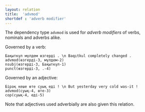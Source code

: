 ```yaml
---
layout: relation
title:  'advmod'
shortdef : 'adverb modifier'
---
```


The dependency type `advmod` is used for *adverb modifiers* of verbs,
nominals and adverbs alike.

Governed by a verb:

~~~ sdparse
Бақыткүл мүлдем өзгерді . \n Baqıtkul completely changed . 
advmod(өзгерді-3, мүлдем-2)
nsubj(өзгерді-3, Бақыткүл-1)
punct(өзгерді-3, .-4)
~~~

Governed by an adjective:

~~~ sdparse 
Бірақ кеше өте суық еді ! \n But yesterday very cold was-it !
advmod(суық-4, өте-3)
cop(суық-4, еді-5)
~~~

<!-- noun-->

Note that adjectives used adverbially are also given this relation.
